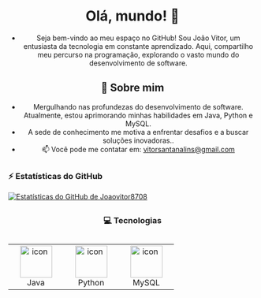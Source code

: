<div align="center">

# Olá, mundo! 👋

- Seja bem-vindo ao meu espaço no GitHub! Sou João Vitor, um entusiasta da tecnologia em constante aprendizado. Aqui, compartilho meu percurso na programação, explorando o vasto mundo do desenvolvimento de software. 

## 🚀 Sobre mim
- Mergulhando nas profundezas do desenvolvimento de software. Atualmente, estou aprimorando minhas habilidades em Java, Python e MySQL.
- A sede de conhecimento me motiva a enfrentar desafios e a buscar soluções inovadoras..
- 📫 Você pode me contatar em: [vitorsantanalins@gmail.com](mailto:vitorsantanalins@gmail.com)

## </div>

<h3>⚡ Estatísticas do GitHub</h3>
  <a href="https://github.com/anuraghazra/github-readme-stats">
    <img src="https://github-readme-stats.vercel.app/api?username=Joaovitor8708&show_icons=true&theme=radical" alt="Estatísticas do GitHub de Joaovitor8708">
  </a>


  


## <h3 align="center">💻 Tecnologias</h3>

<div style="display: flex; align-items: flex-start; align: center">
  <table align="center">
    <tr>
      <td align="center" width="96">
        <img src="https://techstack-generator.vercel.app/java-icon.svg" alt="icon" width="65" height="65" />
        <br>Java
      </td>
      <td align="center" width="96">
        <img src="https://techstack-generator.vercel.app/python-icon.svg" alt="icon" width="65" height="65" />
        <br>Python
      </td>
      <td align="center" width="96">
        <img src="https://techstack-generator.vercel.app/mysql-icon.svg" alt="icon" width="65" height="65" />
        <br>MySQL
      </td>
    </tr>
  </table>
</div>
